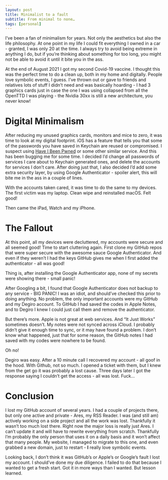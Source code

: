 ```yaml
---
layout: post
title: Minimalist to a fault
subtitle: From minimal to none…
tags: [personal]
---
```


I’ve been a fan of minimalism for years. Not only the aesthetics but also the life philosophy. At one point in my life I could fit everything I owned in a car - granted, I was only 20 at the time. I always try to avoid being extreme in anything I do, but if you’re thinking about something for too long, you might not be able to avoid it until it bite you in the ass.

At the end of August 2021 I got my second Covid-19 vaccine. I thought this was the perfect time to do a clean up, both in my home and digitally. People love symbolic events, I guess. I’ve thrown out or gave to friends and relatives lots of stuff I didn’t need and was basically hoarding - I had 3 graphics cards just in case the one I was using collapsed from all the OpenTTD I was playing - the Nvidia 30xx is still a new architecture, you never know!

# Digital Minimalism

After reducing my unused graphics cards, monitors and mice to zero, it was time to look at my digital footprint. iOS has a feature that tells you that some of the passwords you have saved in Keychain are reused or compromised. I suspect using [Have I Been Pwned](https://haveibeenpwned.com) or some other similar service. And this has been bugging me for some time. I decided I’d change all passwords of services I care about to Keychain generated ones, and delete the accounts for services I don’t care.
After doing just that, I also decided I’d add some extra security layer, by using Google Authenticator - spoiler alert, this will bite me in the ass in a couple of lines.

With the accounts taken cared, it was time to do the same to my devices. The first victim was my laptop. Clean wipe and reinstalled macOS. Felt good!

Then came the iPad, Watch and my iPhone.

# The Fallout

At this point, all my devices were decluttered, my accounts were secure and all seemed good! Time to start cluttering again. First clone my GitHub repos that were super secure with the awesome sauce Google Authenticator. And even if they weren’t I had the keys GitHub gives me when I first added the authenticator - all was good!

Thing is, after installing the Google Authenticator app, none of my secrets were showing there - small panic!

After Googling a bit, I found that Google Authenticator does not backup to any service - BIG PANIC! I was an idiot, and should’ve checked this prior to doing anything. No problem, the only important accounts were my GitHub and my Degiro account. To GitHub I had saved the codes in Apple Notes, and to Degiro I knew I could just call them and remove the authenticator.

But there’s more. Apple is not great at web services. And “It Just Works” sometimes doesn’t. My notes were not synced across iCloud. I probably didn’t give it enough time to sync, or it may have found a problem. I don’t know what happened, just that for some reason, the GitHub notes I had saved with my codes were nowhere to be found.

Oh no!

Degiro was easy. After a 10 minute call I recovered my account - all goof in the hood. With Github, not so much. I opened a ticket with them, but I knew from the get go it was probably a lost cause. Three days later I got the response saying I couldn’t get the access - all was lost. Fuck...

# Conclusion

I lost my GitHub account of several years. I had a couple of projects there, but only one active and private - Ares, my RSS Reader. I was (and still am) actively working on a side project and all the work was lost. Thankfully it wasn’t too much lost there. Right now the major loss is really just Ares. I can’t update it and will have to rewrite everything from scratch. Thankfully I’m probably the only person that uses it on a daily basis and it won’t affect that many people. My website, I managed to migrate to this one, and even grabbed a new domain, just to restart - **I** really love symbolic events.

Looking back, I don’t think it was GitHub’s or Apple’s or Google’s fault I lost my account. I should’ve done my due diligence. I failed to do that because I wanted to get a fresh start. Got it in more ways than I wanted. But lesson learned.

